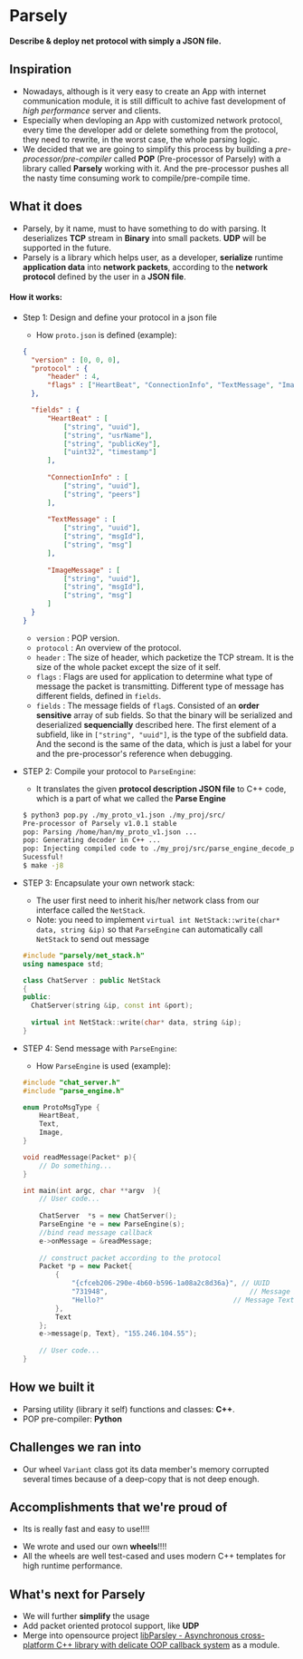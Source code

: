 # Parsely
**Describe & deploy net protocol with simply a JSON file.**
## Inspiration

* Nowadays, although is it very easy to create an App with internet communication module, it is still difficult to achive fast development of *high performance* server and clients. 
* Especially when devloping an App with customized network protocol, every time the developer add or delete something from the protocol, they need to rewrite, in the worst case, the whole parsing logic.
* We decided that we are going to simplify this process by building a *pre-processor/pre-compiler* called **POP** (Pre-processor of Parsely) with a library called **Parsely** working with it. And the pre-processor pushes all the nasty time consuming work to compile/pre-compile time. 

## What it does

* Parsely, by it name, must to have something to do with parsing. It deserializes **TCP** stream in **Binary** into small packets. **UDP** will be supported in the future.
* Parsely is a library which helps user, as a developer, **serialize** runtime **application data** into **network packets**, according to the **network protocol** defined by the user in a **JSON file**.

#### How it works:

* Step 1: Design and define your protocol in a  json file

  * How `proto.json` is defined (example):

  ```json
  {
  	"version" : [0, 0, 0],
  	"protocol" : {
  		"header" : 4,
  		"flags" : ["HeartBeat", "ConnectionInfo", "TextMessage", "ImageMessage"]
  	},
  
  	"fields" : {
  		"HeartBeat" : [
  			["string", "uuid"],
  			["string", "usrName"],
  			["string", "publicKey"],
  			["uint32", "timestamp"]
  		],
  	
  		"ConnectionInfo" : [
  			["string", "uuid"],
  			["string", "peers"]
  		],
  		
  		"TextMessage" : [
  			["string", "uuid"],
  			["string", "msgId"],
  			["string", "msg"]
  		],
  		
  		"ImageMessage" : [
  			["string", "uuid"],
  			["string", "msgId"],
  			["string", "msg"]
  		]
  	}
  }
  ```

  * `version` : POP version.
  * `protocol` : An overview of the protocol.
  * `header` : The size of header, which packetize the TCP stream. It is the size of the whole packet except the size of it self.
  * `flags` : Flags are used for application to determine what type of message the packet is transmitting. Different type of message has different fields, defined in `fields`.
  * `fields` : The message fields of `flag`s. Consisted of an **order sensitive** array of sub fields. So that the binary will be serialized and deserialized **sequencially** described here. The first element of a subfield, like in `["string", "uuid"]`, is the type of the subfield data. And the second is the same of the data, which is just a label for your and the pre-processor's reference when debugging.

* STEP 2: Compile your protocol to `ParseEngine`:

  * It translates the given **protocol description JSON file** to C++ code, which is a part of what we called the **Parse Engine**

  ```bash
  $ python3 pop.py ./my_proto_v1.json ./my_proj/src/
  Pre-processor of Parsely v1.0.1 stable 
  pop: Parsing /home/han/my_proto_v1.json ...
  pop: Generating decoder in C++ ...
  pop: Injecting compiled code to ./my_proj/src/parse_engine_decode_pop.cpp
  Sucessful!
  $ make -j8
  ```

* STEP 3: Encapsulate your own network stack:

  * The user first need to inherit his/her network class from our interface called the `NetStack`.
  * Note: you need to implement `virtual int NetStack::write(char* data, string &ip)` so that `ParseEngine` can automatically call `NetStack` to send out  message

  ```c++
  #include "parsely/net_stack.h"
  using namespace std;
  
  class ChatServer : public NetStack
  {
  public:
  	ChatServer(string &ip, const int &port);
  	
  	virtual int NetStack::write(char* data, string &ip);
  }
  ```

* STEP 4: Send message with `ParseEngine`:

  * How `ParseEngine` is used (example):

  ```c++
  #include "chat_server.h"
  #include "parse_engine.h"
  
  enum ProtoMsgType {
      HeartBeat,
      Text,
      Image,
  }
  
  void readMessage(Packet* p){
      // Do something...
  }
  
  int main(int argc, char **argv  ){
      // User code...
      
      ChatServer  *s = new ChatServer();
      ParseEngine *e = new ParseEngine(s);
      //bind read message callback
      e->onMessage = &readMessage;
      
      // construct packet according to the protocol
      Packet *p = new Packet{ 
          {
              "{cfceb206-290e-4b60-b596-1a08a2c8d36a}", // UUID
              "731948", 								  // Message ID
              "Hello?"								  // Message Text
          },
          Text
      };
      e->message(p, Text}, "155.246.104.55");
      
      // User code...
  }
  ```

  

  

## How we built it

* Parsing utility (library it self) functions and classes: **C++**.
* POP pre-compiler: **Python**

## Challenges we ran into

* Our wheel `Variant` class got its data member's memory corrupted several times because of a deep-copy that is not deep enough.

## Accomplishments that we're proud of

* Its is really fast and easy to use!!!!

- We wrote and used our own **wheels**!!!! 
- All the wheels are well test-cased and uses modern C++ templates for high runtime performance.

## What's next for Parsely

* We will further **simplify** the usage 
* Add packet oriented protocol support, like **UDP**
* Merge into opensource project [libParsley - Asynchronous cross-platform C++ library with delicate OOP callback system](https://github.com/ultrasilicon/libParsley) as a module. 
